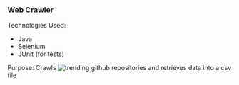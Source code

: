 ### Web Crawler

Technologies Used:
- Java
- Selenium
- JUnit (for tests)

Purpose:
Crawls ![trending github repositories](https://github.com/trending?since=weekly%5D)
and retrieves data into a csv file

